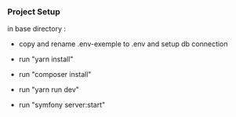 ### Project Setup

in base directory :

- copy and rename .env-exemple to .env and setup db connection

- run "yarn install"
- run "composer install"
- run "yarn run dev"
- run "symfony server:start"